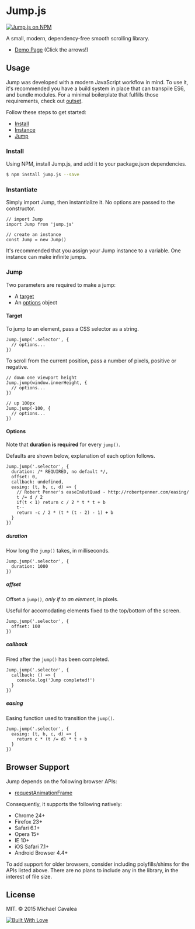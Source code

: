 # Jump.js

[![Jump.js on NPM](https://img.shields.io/npm/v/jump.js.svg)](https://www.npmjs.com/package/jump.js)

A small, modern, dependency-free smooth scrolling library.

* [Demo Page](http://callmecavs.github.io/jump.js/) (Click the arrows!)

## Usage

Jump was developed with a modern JavaScript workflow in mind. To use it, it's recommended you have a build system in place that can transpile ES6, and bundle modules. For a minimal boilerplate that fulfills those requirements, check out [outset](https://github.com/callmecavs/outset).

Follow these steps to get started:

* [Install](#install)
* [Instance](#instance)
* [Jump](#jump)

### Install

Using NPM, install Jump.js, and add it to your package.json dependencies.

```bash
$ npm install jump.js --save
```

### Instantiate

Simply import Jump, then instantialize it. No options are passed to the constructor.

```es6
// import Jump
import Jump from 'jump.js'

// create an instance
const Jump = new Jump()
```

It's recommended that you assign your Jump instance to a variable. One instance can make infinite jumps.

### Jump

Two parameters are required to make a jump:

* A [target](#target)
* An [options](#options) object

#### Target

To jump to an element, pass a CSS selector as a string.

```es6
Jump.jump('.selector', {
  // options...
})
```

To scroll from the current position, pass a number of pixels, positive or negative.

```es6
// down one viewport height
Jump.jump(window.innerHeight, {
  // options...
})

// up 100px
Jump.jump(-100, {
  // options...
})
```

#### Options

Note that **duration is required** for every `jump()`.

Defaults are shown below, explanation of each option follows.

```es6
Jump.jump('.selector', {
  duration: /* REQUIRED, no default */,
  offset: 0,
  callback: undefined,
  easing: (t, b, c, d) => {
    // Robert Penner's easeInOutQuad - http://robertpenner.com/easing/
    t /= d / 2
    if(t < 1) return c / 2 * t * t + b
    t--
    return -c / 2 * (t * (t - 2) - 1) + b
  }
})
```

##### duration

How long the `jump()` takes, in milliseconds.

```es6
Jump.jump('.selector', {
  duration: 1000
})
```

##### offset

Offset a `jump()`, _only if to an element_, in pixels.

Useful for accomodating elements fixed to the top/bottom of the screen.

```es6
Jump.jump('.selector', {
  offset: 100
})
```

##### callback

Fired after the `jump()` has been completed.

```es6
Jump.jump('.selector', {
  callback: () => {
    console.log('Jump completed!')
  }
})
```

##### easing

Easing function used to transition the `jump()`.

```es6
Jump.jump('.selector', {
  easing: (t, b, c, d) => {
    return c * (t /= d) * t + b
  }
})
```

## Browser Support

Jump depends on the following browser APIs:

* [requestAnimationFrame](https://developer.mozilla.org/en-US/docs/Web/API/window/requestAnimationFrame)

Consequently, it supports the following natively:

* Chrome 24+
* Firefox 23+
* Safari 6.1+
* Opera 15+
* IE 10+
* iOS Safari 7.1+
* Android Browser 4.4+

To add support for older browsers, consider including polyfills/shims for the APIs listed above. There are no plans to include any in the library, in the interest of file size.

## License

MIT. © 2015 Michael Cavalea

[![Built With Love](http://forthebadge.com/images/badges/built-with-love.svg)](http://forthebadge.com)
